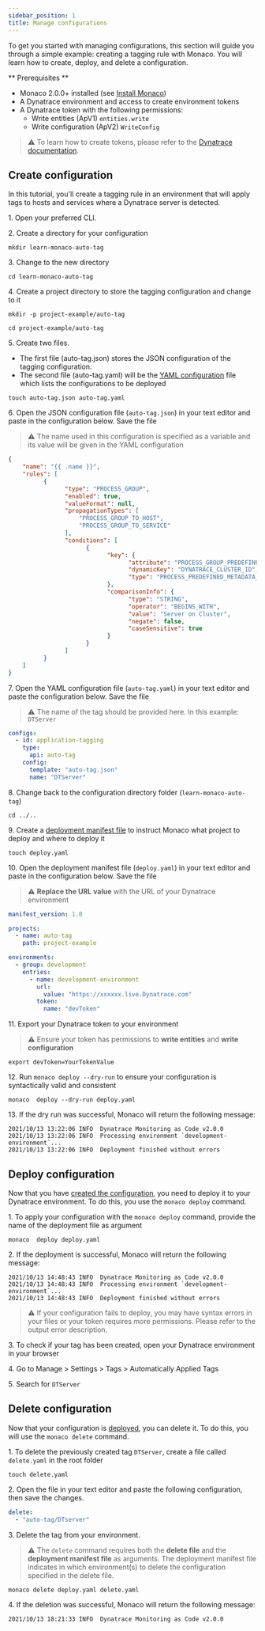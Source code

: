 ```yaml
---
sidebar_position: 1
title: Manage configurations
---
```


To get you started with managing configurations, this section will guide you through a simple example: creating a tagging rule with Monaco. 
You will learn how to create, deploy, and delete a configuration. 

** Prerequisites **

* Monaco 2.0.0+ installed (see [Install Monaco](../Get-Started/install-monaco.mdx))
* A Dynatrace environment and access to create environment tokens
* A Dynatrace token with the following permissions: 
    * Write entities (ApV1) <code>entities.write</code> 
    * Write configuration (ApV2) <code>WriteConfig</code> 

>
> :warning: To learn how to create tokens, please refer to the [Dynatrace documentation](https://www.dynatrace.com/support/help/shortlink/token#create-api-token). 
>

## Create configuration

In this tutorial, you'll create a tagging rule in an environment that will apply tags to hosts and services where a Dynatrace server is detected.

1\. Open your preferred CLI. 

2\. Create a directory for your configuration

```shell
mkdir learn-monaco-auto-tag
```

3\. Change to the new directory

```shell
cd learn-monaco-auto-tag
```

4\. Create a project directory to store the tagging configuration and change to it

```shell
mkdir -p project-example/auto-tag
```

```shell
cd project-example/auto-tag
```

5\. Create two files. 
* The first file (auto-tag.json) stores the JSON configuration of the tagging configuration. 
* The second file (auto-tag.yaml) will be the [YAML configuration](../../configuration/yaml_configuration.md) file which lists the configurations to be deployed

```shell
touch auto-tag.json auto-tag.yaml
```

6\. Open the JSON configuration file (`auto-tag.json`) in your text editor and paste in the configuration below. Save the file


>
> :warning: The name used in this configuration is specified as a variable and its value will be given in the YAML configuration
>

```json
{
    "name": "{{ .name }}",
    "rules": [
          {
                "type": "PROCESS_GROUP",
                "enabled": true,
                "valueFormat": null,
                "propagationTypes": [
                    "PROCESS_GROUP_TO_HOST",
                    "PROCESS_GROUP_TO_SERVICE"
                ],
                "conditions": [
                      {
                            "key": {
                                  "attribute": "PROCESS_GROUP_PREDEFINED_METADATA",
                                  "dynamicKey": "DYNATRACE_CLUSTER_ID",
                                  "type": "PROCESS_PREDEFINED_METADATA_KEY"
                            },
                            "comparisonInfo": {
                                  "type": "STRING",
                                  "operator": "BEGINS_WITH",
                                  "value": "Server on Cluster",
                                  "negate": false,
                                  "caseSensitive": true
                            }
                      }
                ]
          }
    ]
}
```

7\. Open the YAML configuration file (`auto-tag.yaml`) in your text editor and paste the configuration below. Save the file

>
> :warning: The name of the tag should be provided here. In this example: `DTServer`
>

```yaml
configs:
  - id: application-tagging
    type: 
      api: auto-tag
    config:
      template: "auto-tag.json"
      name: "DTServer"
```

<p></p>

8\. Change back to the configuration directory folder (`learn-monaco-auto-tag`)

```shell
cd ../..
```

9\. Create a [deployment manifest file](../../configuration/configuration.md#deployment-manifest) to instruct Monaco what project to deploy and where to deploy it

```shell
touch deploy.yaml
```

10\. Open the deployment manifest file (`deploy.yaml`) in your text editor and paste in the configuration below. Save the file

> :warning: **Replace the URL value** with the URL of your Dynatrace environment

```yaml
manifest_version: 1.0

projects:
  - name: auto-tag
    path: project-example

environments:
  - group: development
    entries:
      - name: development-environment
        url: 
          value: "https://xxxxxx.live.Dynatrace.com"
        token:
          name: "devToken"
```

11\. Export your Dynatrace token to your environment

>
> :warning: Ensure your token has permissions to **write entities** and **write configuration**
>

```shell
export devToken=YourTokenValue
```

12\. Run `monaco deploy --dry-run` to ensure your configuration is syntactically valid and consistent 

```shell
monaco  deploy --dry-run deploy.yaml
```

13\. If the dry run was successful, Monaco will return the following message:

```shell
2021/10/13 13:22:06 INFO  Dynatrace Monitoring as Code v2.0.0
2021/10/13 13:22:06 INFO  Processing environment `development-environment`...
2021/10/13 13:22:06 INFO  Deployment finished without errors
```

## Deploy configuration

Now that you have [created the configuration](./manage-configuration#create-configuration), you need to deploy it to your Dynatrace environment. To do this, you use the `monaco deploy` command.

1\. To apply your configuration with the `monaco deploy` command, provide the name of the deployment file as argument 

```shell
monaco  deploy deploy.yaml
```

2\. If the deployment is successful, Monaco will return the following message:

```shell
2021/10/13 14:48:43 INFO  Dynatrace Monitoring as Code v2.0.0
2021/10/13 14:48:43 INFO  Processing environment `development-environment`...
2021/10/13 14:48:43 INFO  Deployment finished without errors
```
>
> :warning: If your configuration fails to deploy, you may have syntax errors in your files or your token requires more permissions. 
> Please refer to the output error description.
>

3\. To check if your tag has been created, open your Dynatrace environment in your browser

4\. Go to Manage > Settings > Tags > Automatically Applied Tags

5\. Search for `DTServer`

<!-- <img
  src={require('../static/img/DTServer.PNG').default}
  alt="dtserver"
/> -->

## Delete configuration

Now that your configuration is [deployed](./manage-configuration#deploy-configuration), you can delete it. To do this, you will use the `monaco delete` command.

1\. To delete the previously created tag `DTServer`, create a file called `delete.yaml` in the root folder

```shell
touch delete.yaml
```

2\. Open the file in your text editor and paste the following configuration, then save the changes.

```yaml
delete:
  - "auto-tag/DTserver"
```

3\. Delete the tag from your environment. 

>
> :warning: The `delete` command requires both the **delete file** and the **deployment manifest file** as arguments. The deployment manifest file indicates in which environment(s) to delete the configuration specified in the delete file. 
>

```shell
monaco delete deploy.yaml delete.yaml
```
4\. If the deletion was successful, Monaco will return the following message:

```shell
2021/10/13 18:21:33 INFO  Dynatrace Monitoring as Code v2.0.0
```
